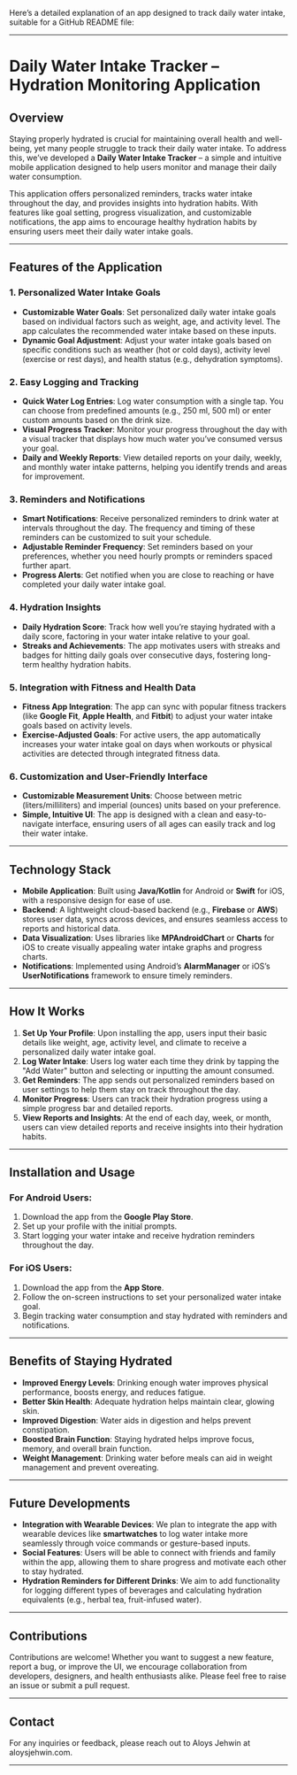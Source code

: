 Here’s a detailed explanation of an app designed to track daily water intake, suitable for a GitHub README file:

---

# Daily Water Intake Tracker – Hydration Monitoring Application

## Overview

Staying properly hydrated is crucial for maintaining overall health and well-being, yet many people struggle to track their daily water intake. To address this, we’ve developed a **Daily Water Intake Tracker** – a simple and intuitive mobile application designed to help users monitor and manage their daily water consumption.

This application offers personalized reminders, tracks water intake throughout the day, and provides insights into hydration habits. With features like goal setting, progress visualization, and customizable notifications, the app aims to encourage healthy hydration habits by ensuring users meet their daily water intake goals.

---

## Features of the Application

### 1. **Personalized Water Intake Goals**
- **Customizable Water Goals**: Set personalized daily water intake goals based on individual factors such as weight, age, and activity level. The app calculates the recommended water intake based on these inputs.
- **Dynamic Goal Adjustment**: Adjust your water intake goals based on specific conditions such as weather (hot or cold days), activity level (exercise or rest days), and health status (e.g., dehydration symptoms).

### 2. **Easy Logging and Tracking**
- **Quick Water Log Entries**: Log water consumption with a single tap. You can choose from predefined amounts (e.g., 250 ml, 500 ml) or enter custom amounts based on the drink size.
- **Visual Progress Tracker**: Monitor your progress throughout the day with a visual tracker that displays how much water you’ve consumed versus your goal.
- **Daily and Weekly Reports**: View detailed reports on your daily, weekly, and monthly water intake patterns, helping you identify trends and areas for improvement.

### 3. **Reminders and Notifications**
- **Smart Notifications**: Receive personalized reminders to drink water at intervals throughout the day. The frequency and timing of these reminders can be customized to suit your schedule.
- **Adjustable Reminder Frequency**: Set reminders based on your preferences, whether you need hourly prompts or reminders spaced further apart.
- **Progress Alerts**: Get notified when you are close to reaching or have completed your daily water intake goal.

### 4. **Hydration Insights**
- **Daily Hydration Score**: Track how well you’re staying hydrated with a daily score, factoring in your water intake relative to your goal.
- **Streaks and Achievements**: The app motivates users with streaks and badges for hitting daily goals over consecutive days, fostering long-term healthy hydration habits.
  
### 5. **Integration with Fitness and Health Data**
- **Fitness App Integration**: The app can sync with popular fitness trackers (like **Google Fit**, **Apple Health**, and **Fitbit**) to adjust your water intake goals based on activity levels.
- **Exercise-Adjusted Goals**: For active users, the app automatically increases your water intake goal on days when workouts or physical activities are detected through integrated fitness data.

### 6. **Customization and User-Friendly Interface**
- **Customizable Measurement Units**: Choose between metric (liters/milliliters) and imperial (ounces) units based on your preference.
- **Simple, Intuitive UI**: The app is designed with a clean and easy-to-navigate interface, ensuring users of all ages can easily track and log their water intake.
  
---

## Technology Stack

- **Mobile Application**: Built using **Java/Kotlin** for Android or **Swift** for iOS, with a responsive design for ease of use.
- **Backend**: A lightweight cloud-based backend (e.g., **Firebase** or **AWS**) stores user data, syncs across devices, and ensures seamless access to reports and historical data.
- **Data Visualization**: Uses libraries like **MPAndroidChart** or **Charts** for iOS to create visually appealing water intake graphs and progress charts.
- **Notifications**: Implemented using Android’s **AlarmManager** or iOS’s **UserNotifications** framework to ensure timely reminders.

---

## How It Works

1. **Set Up Your Profile**: Upon installing the app, users input their basic details like weight, age, activity level, and climate to receive a personalized daily water intake goal.
2. **Log Water Intake**: Users log water each time they drink by tapping the "Add Water" button and selecting or inputting the amount consumed.
3. **Get Reminders**: The app sends out personalized reminders based on user settings to help them stay on track throughout the day.
4. **Monitor Progress**: Users can track their hydration progress using a simple progress bar and detailed reports.
5. **View Reports and Insights**: At the end of each day, week, or month, users can view detailed reports and receive insights into their hydration habits.

---

## Installation and Usage

### For Android Users:
1. Download the app from the **Google Play Store**.
2. Set up your profile with the initial prompts.
3. Start logging your water intake and receive hydration reminders throughout the day.

### For iOS Users:
1. Download the app from the **App Store**.
2. Follow the on-screen instructions to set your personalized water intake goal.
3. Begin tracking water consumption and stay hydrated with reminders and notifications.

---

## Benefits of Staying Hydrated

- **Improved Energy Levels**: Drinking enough water improves physical performance, boosts energy, and reduces fatigue.
- **Better Skin Health**: Adequate hydration helps maintain clear, glowing skin.
- **Improved Digestion**: Water aids in digestion and helps prevent constipation.
- **Boosted Brain Function**: Staying hydrated helps improve focus, memory, and overall brain function.
- **Weight Management**: Drinking water before meals can aid in weight management and prevent overeating.

---

## Future Developments

- **Integration with Wearable Devices**: We plan to integrate the app with wearable devices like **smartwatches** to log water intake more seamlessly through voice commands or gesture-based inputs.
- **Social Features**: Users will be able to connect with friends and family within the app, allowing them to share progress and motivate each other to stay hydrated.
- **Hydration Reminders for Different Drinks**: We aim to add functionality for logging different types of beverages and calculating hydration equivalents (e.g., herbal tea, fruit-infused water).

---

## Contributions

Contributions are welcome! Whether you want to suggest a new feature, report a bug, or improve the UI, we encourage collaboration from developers, designers, and health enthusiasts alike. Please feel free to raise an issue or submit a pull request.

---


## Contact

For any inquiries or feedback, please reach out to Aloys Jehwin at aloysjehwin.com.

---
